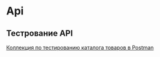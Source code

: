 # Api
## Тестрование API
[Коллекция по тестированию каталога товаров в Postman](https://www.postman.com/olegkkh-3893278/workspace/olga-titova-workspace/collection/48972882-353757e9-3acf-4523-a27f-6568419f501a?action=share&creator=48972882&active-environment=48972882-0d09ec7d-4a7a-4b0e-aebc-4efa4bad5e82)  
[]()
